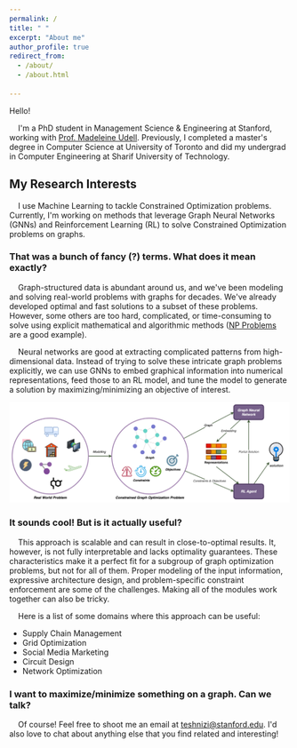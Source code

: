 ```yaml
---
permalink: /
title: " "
excerpt: "About me"
author_profile: true
redirect_from: 
  - /about/
  - /about.html

---
```



Hello!

    I'm a PhD student in Management Science & Engineering at Stanford, working with [Prof. Madeleine Udell](https://people.orie.cornell.edu/mru8/). Previously, I completed a master's degree in Computer Science at University of Toronto and did my undergrad in Computer Engineering at Sharif University of Technology.

<h2>My Research Interests</h2>
 
    I use Machine Learning to tackle Constrained Optimization problems. Currently, I'm working on methods that leverage Graph Neural Networks (GNNs) and Reinforcement Learning (RL) to solve Constrained Optimization problems on graphs.

<h3> That was a bunch of fancy (?) terms. What does it mean exactly? </h3>

    Graph-structured data is abundant around us, and we've been modeling and solving real-world problems with graphs for decades. We've already developed optimal and fast solutions to a subset of these problems. However, some others are too hard, complicated, or time-consuming to solve using explicit mathematical and algorithmic methods ([NP Problems](https://www.britannica.com/science/NP-complete-problem) are a good example).

    Neural networks are good at extracting complicated patterns from high-dimensional data. Instead of trying to solve these intricate graph problems explicitly, we can use GNNs to embed graphical information into numerical representations, feed those to an RL model, and tune the model to generate a solution by maximizing/minimizing an objective of interest. 

![Graph Learning and Reinforcement Learning for Constrained Combinatorial Optimization](../images/GNN_RL_for_CO.png)

<h3>It sounds cool! But is it actually useful?</h3>

    This approach is scalable and can result in close-to-optimal results. It, however, is not fully interpretable and lacks optimality guarantees. These characteristics make it a perfect fit for a subgroup of graph optimization problems, but not for all of them. Proper modeling of the input information, expressive architecture design, and problem-specific constraint enforcement are some of the challenges. Making all of the modules work together can also be tricky.

    Here is a list of some domains where this approach can be useful:
* Supply Chain Management
* Grid Optimization
* Social Media Marketing
* Circuit Design
* Network Optimization 
    

<h3>I want to maximize/minimize something on a graph. Can we talk?</h3>

    Of course! Feel free to shoot me an email at [teshnizi@stanford.edu](mailto:teshnizi@stanford.edu). I'd also love to chat about anything else that you find related and interesting!

